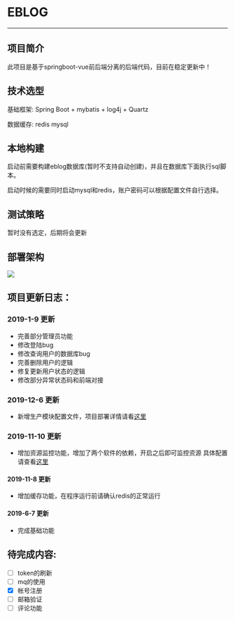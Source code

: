 # EBLOG

--------------------
## 项目简介

此项目是基于springboot-vue前后端分离的后端代码，目前在稳定更新中！

## 技术选型

基础框架: Spring Boot + mybatis + log4j + Quartz 

数据缓存:  redis mysql

## 本地构建

启动前需要构建eblog数据库(暂时不支持自动创建)，并且在数据库下面执行sql脚本。

启动时候的需要同时启动mysql和redis，账户密码可以根据配置文件自行选择。

## 测试策略

暂时没有选定，后期将会更新

## 部署架构

![](https://s2.ax1x.com/2019/12/10/QBaJQH.png)





## 项目更新日志：

### 2019-1-9 更新
* 完善部分管理员功能
* 修改登陆bug
* 修改查询用户的数据库bug
* 完善删除用户的逻辑
* 修复更新用户状态的逻辑
* 修改部分异常状态码和前端对接
### 2019-12-6 更新
* 新增生产模块配置文件，项目部署详情请看[这里](https://whoami1231.github.io/2019/11/21/docker-compose实现前后端分离的自动化部署/)
### 2019-11-10 更新
* 增加资源监控功能，增加了两个软件的依赖，开启之后即可监控资源
  具体配置请查看[这里](https://whoami1231.github.io/2019/11/05/springboot-2-x-采用监控模块/)
#### 2019-11-8 更新
* 增加缓存功能，在程序运行前请确认redis的正常运行
#### 2019-6-7 更新
* 完成基础功能

## 待完成内容:

- [ ] token的刷新
- [ ] mq的使用
- [x] 帐号注册
- [ ] 邮箱验证
- [ ] 评论功能